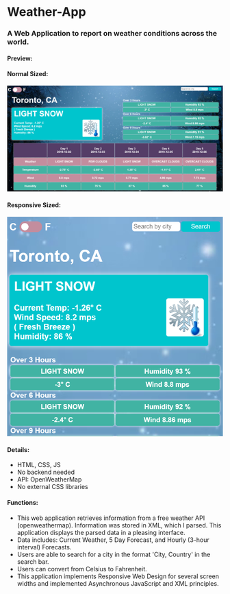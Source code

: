 # Weather-App
<h3>A Web Application to report on weather conditions across the world.</h3>

<h4>Preview:</h4>

<h4>Normal Sized:</h4>

![alt text](https://github.com/tonyshaocs/Weather-App/blob/master/display-images/Example.png)

<h4>Responsive Sized:</h4>

![alt text](https://github.com/tonyshaocs/Weather-App/blob/master/display-images/responsive_example.png)

<h4>Details:</h4>
<ul>
  <li>HTML, CSS, JS</li>
  <li>No backend needed</li>
  <li>API: OpenWeatherMap</li>
  <li>No external CSS libraries</li>
</ul>

<h4>Functions:</h4>
<ul>
<li>
This web application retrieves information from a free weather API (openweathermap). Information was stored in XML, which I parsed. This application displays the parsed data in a pleasing interface. 
</li>
<li>
Data includes: Current Weather, 5 Day Forecast, and Hourly (3-hour interval) Forecasts. 
</li>
<li>
Users are able to search for a city in the format 'City, Country' in the search bar.
</li>
<li>
Users can convert from Celsius to Fahrenheit.
</li>
<li>
This application implements Responsive Web Design for several screen widths and implemented Asynchronous JavaScript and XML principles.
</li>
</ul>



